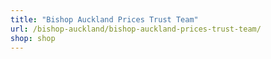 ```yaml
---
title: "Bishop Auckland Prices Trust Team"
url: /bishop-auckland/bishop-auckland-prices-trust-team/
shop: shop
---
```

